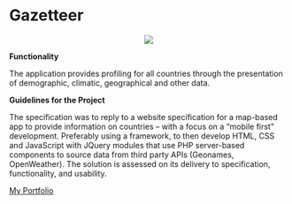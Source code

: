 # Gazetteer
<p align="center">
  <img src="https://www.swoszowski.co.uk/companydirectory/libs/img/gazetteer.png">
</p>

**Functionality**

The application provides profiling for all countries through the presentation of demographic, climatic, geographical and other data.

**Guidelines for the Project**

The specification was to reply to a website specification for a map-based app to provide information on countries – with a focus on a “mobile first” development. Preferably using a framework, to then develop HTML, CSS and JavaScript with JQuery modules that use PHP server-based components to source data from third party APIs (Geonames, OpenWeather). The solution is assessed on its delivery to specification, functionality, and usability.


[My Portfolio](https://www.swoszowski.co.uk/)
